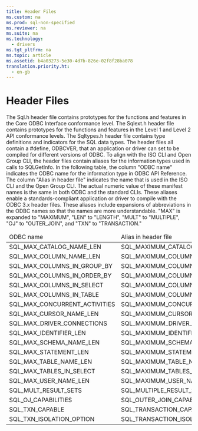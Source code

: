 ```yaml
---
title: Header Files
ms.custom: na
ms.prod: sql-non-specified
ms.reviewer: na
ms.suite: na
ms.technology: 
  - drivers
ms.tgt_pltfrm: na
ms.topic: article
ms.assetid: b4a03273-5e30-4d7b-826e-02f8f28ba078
translation.priority.ht: 
  - en-gb
---
```

# Header Files
<?xml version="1.0" encoding="utf-8"?>
<developerConceptualDocument xmlns="http://ddue.schemas.microsoft.com/authoring/2003/5" xmlns:xlink="http://www.w3.org/1999/xlink" xmlns:xsi="http://www.w3.org/2001/XMLSchema-instance" xsi:schemaLocation="http://ddue.schemas.microsoft.com/authoring/2003/5 http://dduestorage.blob.core.windows.net/ddueschema/developer.xsd">
  <introduction>
    <para>The Sql.h header file contains prototypes for the functions and features in the Core ODBC Interface conformance level. The Sqlext.h header file contains prototypes for the functions and features in the Level 1 and Level 2 API conformance levels. The Sqltypes.h header file contains type definitions and indicators for the SQL data types.</para>
    <para>The header files all contain a <legacyBold>#define</legacyBold>, ODBCVER, that an application or driver can set to be compiled for different versions of ODBC.</para>
    <para>To align with the ISO CLI and Open Group CLI, the header files contain aliases for the information types used in calls to <legacyBold>SQLGetInfo</legacyBold>. In the following table, the column "ODBC name" indicates the ODBC name for the information type in <legacyLink xlink:href="b7a49774-f458-44ce-9a04-a0457501405b">ODBC API Reference</legacyLink>. The column "Alias in header file" indicates the name that is used in the ISO CLI and the Open Group CLI. The actual numeric value of these manifest names is the same in both ODBC and the standard CLIs. These aliases enable a standards-compliant application or driver to compile with the ODBC 3<legacyItalic>.x</legacyItalic> header files.</para>
    <para>These aliases include expansions of abbreviations in the ODBC names so that the names are more understandable. "MAX" is expanded to "MAXIMUM", "LEN" to "LENGTH", "MULT" to "MULTIPLE", "OJ" to "OUTER_JOIN", and "TXN" to "TRANSACTION."</para>
    <table xmlns:caps="http://schemas.microsoft.com/build/caps/2013/11">
      <thead>
        <tr>
          <TD>
            <para>ODBC name</para>
          </TD>
          <TD>
            <para>Alias in header file</para>
          </TD>
        </tr>
      </thead>
      <tbody>
        <tr>
          <TD>
            <para>SQL_MAX_CATALOG_NAME_LEN</para>
          </TD>
          <TD>
            <para>SQL_MAXIMUM_CATALOG_NAME_LENGTH</para>
          </TD>
        </tr>
        <tr>
          <TD>
            <para>SQL_MAX_COLUMN_NAME_LEN</para>
          </TD>
          <TD>
            <para>SQL_MAXIMUM_COLUMN_NAME_LENGTH</para>
          </TD>
        </tr>
        <tr>
          <TD>
            <para>SQL_MAX_COLUMNS_IN_GROUP_BY</para>
          </TD>
          <TD>
            <para>SQL_MAXIMUM_COLUMNS_IN_GROUP_BY</para>
          </TD>
        </tr>
        <tr>
          <TD>
            <para>SQL_MAX_COLUMNS_IN_ORDER_BY</para>
          </TD>
          <TD>
            <para>SQL_MAXIMUM_COLUMNS_IN_ORDER_BY</para>
          </TD>
        </tr>
        <tr>
          <TD>
            <para>SQL_MAX_COLUMNS_IN_SELECT</para>
          </TD>
          <TD>
            <para>SQL_MAXIMUM_COLUMNS_IN_SELECT</para>
          </TD>
        </tr>
        <tr>
          <TD>
            <para>SQL_MAX_COLUMNS_IN_TABLE</para>
          </TD>
          <TD>
            <para>SQL_MAXIMUM_COLUMNS_IN_TABLE</para>
          </TD>
        </tr>
        <tr>
          <TD>
            <para>SQL_MAX_CONCURRENT_ACTIVITIES</para>
          </TD>
          <TD>
            <para>SQL_MAXIMUM_CONCURRENT_ACTIVITIES</para>
          </TD>
        </tr>
        <tr>
          <TD>
            <para>SQL_MAX_CURSOR_NAME_LEN</para>
          </TD>
          <TD>
            <para>SQL_MAXIMUM_CURSOR_NAME_LENGTH</para>
          </TD>
        </tr>
        <tr>
          <TD>
            <para>SQL_MAX_DRIVER_CONNECTIONS</para>
          </TD>
          <TD>
            <para>SQL_MAXIMUM_DRIVER_CONNECTIONS</para>
          </TD>
        </tr>
        <tr>
          <TD>
            <para>SQL_MAX_IDENTIFIER_LEN</para>
          </TD>
          <TD>
            <para>SQL_MAXIMUM_IDENTIFIER_LENGTH</para>
          </TD>
        </tr>
        <tr>
          <TD>
            <para>SQL_MAX_SCHEMA_NAME_LEN</para>
          </TD>
          <TD>
            <para>SQL_MAXIMUM_SCHEMA_NAME_LENGTH</para>
          </TD>
        </tr>
        <tr>
          <TD>
            <para>SQL_MAX_STATEMENT_LEN</para>
          </TD>
          <TD>
            <para>SQL_MAXIMUM_STATEMENT_LENGTH</para>
          </TD>
        </tr>
        <tr>
          <TD>
            <para>SQL_MAX_TABLE_NAME_LEN</para>
          </TD>
          <TD>
            <para>SQL_MAXIMUM_TABLE_NAME_LENGTH</para>
          </TD>
        </tr>
        <tr>
          <TD>
            <para>SQL_MAX_TABLES_IN_SELECT</para>
          </TD>
          <TD>
            <para>SQL_MAXIMUM_TABLES_IN_SELECT</para>
          </TD>
        </tr>
        <tr>
          <TD>
            <para>SQL_MAX_USER_NAME_LEN</para>
          </TD>
          <TD>
            <para>SQL_MAXIMUM_USER_NAME_LENGTH</para>
          </TD>
        </tr>
        <tr>
          <TD>
            <para>SQL_MULT_RESULT_SETS</para>
          </TD>
          <TD>
            <para>SQL_MULTIPLE_RESULT_SETS</para>
          </TD>
        </tr>
        <tr>
          <TD>
            <para>SQL_OJ_CAPABILITIES</para>
          </TD>
          <TD>
            <para>SQL_OUTER_JOIN_CAPABILITIES</para>
          </TD>
        </tr>
        <tr>
          <TD>
            <para>SQL_TXN_CAPABLE</para>
          </TD>
          <TD>
            <para>SQL_TRANSACTION_CAPABLE</para>
          </TD>
        </tr>
        <tr>
          <TD>
            <para>SQL_TXN_ISOLATION_OPTION</para>
          </TD>
          <TD>
            <para>SQL_TRANSACTION_ISOLATION_OPTION</para>
          </TD>
        </tr>
      </tbody>
    </table>
  </introduction>
  <relatedTopics />
</developerConceptualDocument>